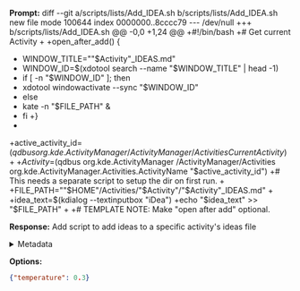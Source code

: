 **Prompt:**
diff --git a/scripts/lists/Add_IDEA.sh b/scripts/lists/Add_IDEA.sh
new file mode 100644
index 0000000..8cccc79
--- /dev/null
+++ b/scripts/lists/Add_IDEA.sh
@@ -0,0 +1,24 @@
+#!/bin/bash
+# Get current Activity
+
+open_after_add() {
+  WINDOW_TITLE=""$Activity"_IDEAS.md"
+  WINDOW_ID=$(xdotool search --name "$WINDOW_TITLE" | head -1)
+  if [ -n "$WINDOW_ID" ]; then
+    xdotool windowactivate --sync "$WINDOW_ID"
+  else
+    kate -n "$FILE_PATH" &
+  fi
+}
+
+active_activity_id=$(qdbus org.kde.ActivityManager /ActivityManager/Activities CurrentActivity)
+
+Activity=$(qdbus org.kde.ActivityManager /ActivityManager/Activities org.kde.ActivityManager.Activities.ActivityName "$active_activity_id")
+# This needs a separate script to setup the dir on first run.
+
+FILE_PATH=""$HOME"/Activities/"$Activity"/"$Activity"_IDEAS.md"
+
+idea_text=$(kdialog --textinputbox "iDea")
+echo "$idea_text" >> "$FILE_PATH"
+
+# TEMPLATE NOTE: Make "open after add" optional.


**Response:**
Add script to add ideas to a specific activity's ideas file

<details><summary>Metadata</summary>

- Duration: 1179 ms
- Datetime: 2023-07-26T06:59:39.552603
- Model: gpt-3.5-turbo-0613

</details>

**Options:**
```json
{"temperature": 0.3}
```

